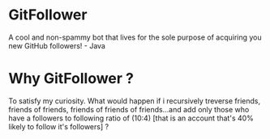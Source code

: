 # GitFollower
A cool and non-spammy bot that lives for the sole purpose of acquiring you new GitHub followers! - Java

# Why GitFollower ?
To satisfy my curiosity. What would happen if i recursively treverse friends, friends of friends, friends of friends of friends...and add only those who have a followers to following ratio of (10:4) [that is an account that's 40% likely to follow it's followers] ?
